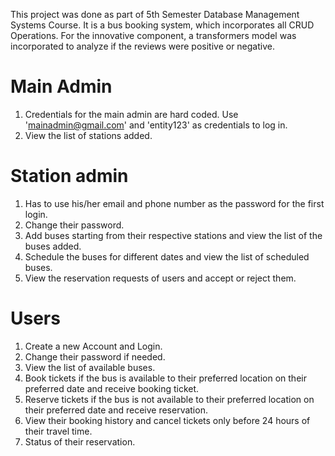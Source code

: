This project was done as part of 5th Semester Database Management Systems Course.
It is a bus booking system, which incorporates all CRUD Operations.
For the innovative component, a transformers model was incorporated to analyze if the reviews were positive or negative.

# Main Admin

1. Credentials for the main admin are hard coded. Use 'mainadmin@gmail.com' and 'entity123' as credentials to log in.
2. View the list of stations added.

# Station admin

1. Has to use his/her email and phone number as the password for the first login.
2. Change their password.
3. Add buses starting from their respective stations and view the list of the buses added.
4. Schedule the buses for different dates and view the list of scheduled buses.
5. View the reservation requests of users and accept or reject them.

# Users

1. Create a new Account and Login.
2. Change their password if needed.
3. View the list of available buses.
4. Book tickets if the bus is available to their preferred location on their preferred date and receive booking ticket.
5. Reserve tickets if the bus is not available to their preferred location on their preferred date and receive reservation.
6. View their booking history and cancel tickets only before 24 hours of their travel time.
7. Status of their reservation.
